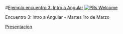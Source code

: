 #[Ejemplo encuentro 3: Intro a Angular](http://gillchristian.github.io/font-awesome-store) [![PRs Welcome](https://img.shields.io/badge/prs-welcome-brightgreen.svg?style=flat-square)](http://makeapullrequest.com)

Encuentro 3: Intro a Angular - Martes 1ro de Marzo


[Presentacion](https://slides.com/christiangill/angular-js-intro)
